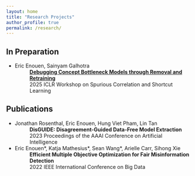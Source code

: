 ```yaml
---
layout: home
title: "Research Projects"
author_profile: true
permalink: /research/
---
```


## In Preparation
<ul>
  <li>
  Eric Enouen, Sainyam Galhotra
  <dd><b><a href="https://ericenouen.github.io/cbdebug/">Debugging Concept Bottleneck Models through Removal and Retraining</a></b></dd>
  <dd>2025 ICLR Workshop on Spurious Correlation and Shortcut Learning</dd>
  </li>
</ul>

## Publications
<ul>
  <li>
  Jonathan Rosenthal, Eric Enouen, Hung Viet Pham, Lin Tan
  <dd><b>DisGUIDE: Disagreement-Guided Data-Free Model Extraction</b></dd>
  <dd>2023 Proceedings of the AAAI Conference on Artificial Intelligence</dd>
  </li>
  <li>
  Eric Enouen*, Katja Mathesius*, Sean Wang*, Arielle Carr, Sihong Xie
  <dd><b>Efficient Multiple Objective Optimization for Fair Misinformation Detection</b></dd>
  <dd>2022 IEEE International Conference on Big Data</dd>
  </li>
</ul>
<p></p>

<!-- ### 2022 -->
<ul>
</ul>
<p></p>
